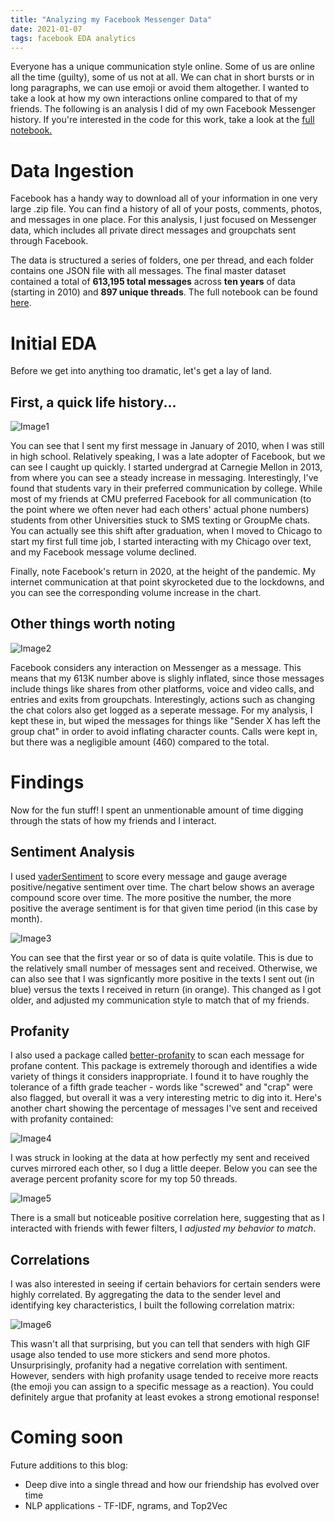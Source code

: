 ```yaml
---
title: "Analyzing my Facebook Messenger Data"
date: 2021-01-07
tags: facebook EDA analytics
---
```


Everyone has a unique communication style online. Some of us are online all the time (guilty), some of us not at all. We can chat in short bursts or in long paragraphs, we can use emoji or avoid them altogether. I wanted to take a look at how my own interactions online compared to that of my friends. The following is an analysis I did of my own Facebook Messenger history. If you're interested in the code for this work, take a look at the [full notebook.](https://github.com/aliya-zee/facebook-analytics/blob/main/Facebook%20Analytics.ipynb)

# Data Ingestion
Facebook has a handy way to download all of your information in one very large .zip file. You can find a history of all of your posts, comments, photos, and messages in one place. For this analysis, I just focused on Messenger data, which includes all private direct messages and groupchats sent through Facebook. 

The data is structured a series of folders, one per thread, and each folder contains one JSON file with all messages. The final master dataset contained a total of **613,195 total messages** across **ten years** of data (starting in 2010) and **897 unique threads**. The full notebook can be found [here](https://github.com/aliya-zee/facebook-analytics/blob/main/Messenger%20Pre-Processing.ipynb). 

# Initial EDA
Before we get into anything too dramatic, let's get a lay of land.

## First, a quick life history...
![Image1](https://github.com/aliya-zee/facebook-analytics/blob/main/Blog%20Graphs/Image-1-total-messages.png)

You can see that I sent my first message in January of 2010, when I was still in high school. Relatively speaking, I was a late adopter of Facebook, but we can see I caught up quickly. I started undergrad at Carnegie Mellon in 2013, from where you can see a steady increase in messaging. Interestingly, I've found that students vary in their preferred communication by college. While most of my friends at CMU preferred Facebook for all communication (to the point where we often never had each others' actual phone numbers) students from other Universities stuck to SMS texting or GroupMe chats. You can actually see this shift after graduation, when I moved to Chicago to start my first full time job, I started interacting with my Chicago over text, and my Facebook message volume declined.

Finally, note Facebook's return in 2020, at the height of the pandemic. My internet communication at that point skyrocketed due to the lockdowns, and you can see the corresponding volume increase in the chart.

## Other things worth noting
![Image2](https://github.com/aliya-zee/facebook-analytics/blob/main/Blog%20Graphs/Image-2-total-messages-by-content-type.png)

Facebook considers any interaction on Messenger as a message. This means that my 613K number above is slighly inflated, since those messages include things like shares from other platforms, voice and video calls, and entries and exits from groupchats. Interestingly, actions such as changing the chat colors also get logged as a seperate message.
For my analysis, I kept these in, but wiped the messages for things like "Sender X has left the group chat" in order to avoid inflating character counts. Calls were kept in, but there was a negligible amount (460) compared to the total.

# Findings
Now for the fun stuff! I spent an unmentionable amount of time digging through the stats of how my friends and I interact. 

## Sentiment Analysis 
I used [vaderSentiment](https://pypi.org/project/vaderSentiment/) to score every message and gauge average positive/negative sentiment over time. The chart below shows an average compound score over time. The more positive the number, the more positive the average sentiment is for that given time period (in this case by month). 

![Image3](https://github.com/aliya-zee/facebook-analytics/blob/main/Blog%20Graphs/Image-3-sentiment-scores.png)

You can see that the first year or so of data is quite volatile. This is due to the relatively small number of messages sent and received. Otherwise, we can also see that I was signficantly more positive in the texts I sent out (in blue) versus the texts I received in return (in orange). This changed as I got older, and adjusted my communication style to match that of my friends. 

## Profanity
I also used a package called [better-profanity](https://pypi.org/project/better-profanity/) to scan each message for profane content. This package is extremely thorough and identifies a wide variety of things it considers inappropriate. I found it to have roughly the tolerance of a fifth grade teacher - words like "screwed" and "crap" were also flagged, but overall it was a very interesting metric to dig into it. Here's another chart showing the percentage of messages I've sent and received with profanity contained:

![Image4](https://github.com/aliya-zee/facebook-analytics/blob/main/Blog%20Graphs/Image-4-profanity.png)

I was struck in looking at the data at how perfectly my sent and received curves mirrored each other, so I dug a little deeper. Below you can see the average percent profanity score for my top 50 threads. 

![Image5](https://github.com/aliya-zee/facebook-analytics/blob/main/Blog%20Graphs/Image-5-profanity-by-thread.png)

There is a small but noticeable positive correlation here, suggesting that as I interacted with friends with fewer filters, I _adjusted my behavior to match_. 

## Correlations 
I was also interested in seeing if certain behaviors for certain senders were highly correlated. By aggregating the data to the sender level and identifying key characteristics, I built the following correlation matrix:

![Image6](https://github.com/aliya-zee/facebook-analytics/blob/main/Blog%20Graphs/Image-6-correlations.png)

This wasn't all that surprising, but you can tell that senders with high GIF usage also tended to use more stickers and send more photos. Unsurprisingly, profanity had a negative correlation with sentiment. However, senders with high profanity usage tended to receive more reacts (the emoji you can assign to a specific message as a reaction). You could definitely argue that profanity at least evokes a strong emotional response!

# Coming soon
Future additions to this blog:
* Deep dive into a single thread and how our friendship has evolved over time
* NLP applications - TF-IDF, ngrams, and Top2Vec
